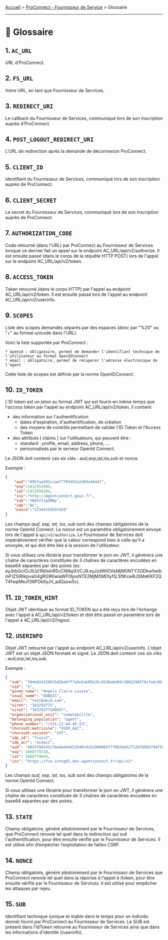 [Accueil](../README.md) > [ProConnect - Fournisseur de Service](../doc_fs.md) > Glossaire

___

# 📑 Glossaire

## 1. `AC_URL`

URL d’ProConnect.

## 2. `FS_URL`

Votre URL, en tant que Fournisseur de Services.

## 3. `REDIRECT_URI`

Le callback du Fournisseur de Services, communiqué lors de son inscription auprès d’ProConnect.

## 4. `POST_LOGOUT_REDIRECT_URI`

L'URL de redirection après la demande de déconnexion ProConnect.

## 5. `CLIENT_ID`

Identifiant du Fournisseur de Services, communiqué lors de son inscription auprès de ProConnect.

## 6. `CLIENT_SECRET`

Le secret du Fournisseur de Services, communiqué lors de son inscription auprès de ProConnect.

## 7. `AUTHORIZATION_CODE`

Code retourné (dans l'URL) par ProConnect au Fournisseur de Services lorsque ce dernier fait un appel sur le endpoint AC_URL/api/v2/authorize. Il est ensuite passé (dans le corps de la requête HTTP POST) lors de l'appel sur le endpoint AC_URL/api/v2/token.

## 8. `ACCESS_TOKEN`

Token retourné (dans le corps HTTP) par l'appel au endpoint AC_URL/api/v2/token. Il est ensuite passé lors de l'appel au endpoint AC_URL/api/v2/userinfo.

## 9. `SCOPES`

Liste des scopes demandés séparés par des espaces (donc par "%20"  ou "+" au format unicode dans l'URL).

Voici la liste supportée par ProConnect :

    * openid : obligatoire, permet de demander l'identifiant technique de l'utilisateur au format OpenIDConnect
    * email : obligatoire, permet de récupérer l'adresse électronique de l’agent

Cette liste de scopes est définie par la norme OpenIDConnect.

## 10. `ID_TOKEN`

L'ID token est un jeton au format JWT qui est fourni en même temps que l'*access token* par l'appel au endpoint AC_URL/api/v2/token, il contient
- des information sur l'authentification
   - dates d'expiration, d'authentification, de création
   - des moyens de contrôle permettant de valider l'ID Token et l'Access Token
- des attributs ( claims ) sur l'utilisateurs, qui peuvent être :
   - standard : profile, email, address, phone, ...
   - personnalisés par le serveur OpenId Connect.

Le JSON doit contenir ces six clés : aud,exp,iat,iss,sub et nonce.

Exemple :

```json
{
    "aud":"895fae591ccae777094931e269e46447",
    "exp":1412953984,
    "iat":1412950384,
    "iss":"http://Agentconnect.gouv.fr",
    "sub":"YWxhY3JpdMOp",
    "idp":"AC",
    "nonce":"12344354597459"
}
```
Les champs *aud, exp, iat, iss, sub* sont des champs obligatoires de la norme OpenId Connect. Le *nonce* est un  paramètre obligatoirement envoyé lors de l'appel à `api/v2/authorize`. Le Fournisseur de Services doit impérativement vérifier que la valeur correspond bien à celle qu'il a envoyée, et qui doit être liée à la session de l'utilisateur.

Si vous utilisez une librairie pour transformer le json en JWT, il génèrera une chaîne de caractères constituée de 3 chaînes de caractères encodées en base64 séparées par des points (ex: eyJhbGciOiJIUzI1NiIsInR5cCI6IkpXVCJ9.eyJzdWIiOiIxMjM0NTY3ODkwIiwibmFtZSI6IkpvaG4gRG9lIiwiaWF0IjoxNTE2MjM5MDIyfQ.SflKxwRJSMeKKF2QT4fwpMeJf36POk6yJV_adQssw5c).

## 11. `ID_TOKEN_HINT`

Objet JWT identique au format ID_TOKEN qui a été reçu lors de l'échange avec l'appel à AC_URL/api/v2/token et doit être passé en paramètre lors de l'appel à AC_URL/api/v2/logout.

## 12. `USERINFO`

Objet JWT retourné par l'appel au endpoint AC_URL/api/v2/userinfo. L'objet JWT est un objet JSON formaté et signé. Le JSON doit contenir ces six clés : aud,exp,iat,iss,sub.

Exemple :

```json
{
  "sub": "704e024229015d2bd47f7a5e5ab05b35c8336ab403c38022985f8cfadc86fe91",
  "uid": "1",
  "given_name": "Angela Claire Louise",
  "usual_name": "DUBOIS",
  "email": "test@abcd.com",
  "siren": "343293775",
  "siret": "34329377500037",
  "organizational_unit": "comptabilite",
  "belonging_population": "agent",
  "phone_number": "+331-12-44-45-23",
  "chorusdt:matricule": "USER_AGC",
  "chorusdt:societe": "CHT",
  "idp_id": "fia1v2",
  "idp_acr": "eidas1",
  "aud": "6925fb8143c76eded44d32b40c0cb1006065f7f003de52712b78985704f39950",
  "exp": 1668779720,
  "iat": 1668779660,
  "iss": "https://fca.integ01.dev-agentconnect.fr/api/v2"
}
```
Les champs *aud, exp, iat, iss, sub* sont des champs obligatoires de la norme OpenId Connect.

Si vous utilisez une librairie pour transformer le json en JWT, il génèrera une chaîne de caractères constituée de 3 chaînes de caractères encodées en base64 séparées par des points.

## 13. `STATE`

Champ obligatoire, généré aléatoirement par le Fournisseur de Services, que ProConnect renvoie tel quel dans la redirection qui suit l'authentification, pour être ensuite vérifié par le Fournisseur de Services. Il est utilisé afin d’empêcher l’exploitation de failles CSRF.

## 14. `NONCE`

Champ obligatoire, généré aléatoirement par le Fournisseur de Services que ProConnect renvoie tel quel dans la réponse à l'appel à /token, pour être ensuite vérifié par le Fournisseur de Services. Il est utilisé pour empêcher les attaques par rejeu.

## 15. `SUB`

Identifiant technique (unique et stable dans le temps pour un individu donné) fourni par ProConnect au Fournisseur de Services. Le SUB est présent dans l'IdToken retourné au Fournisseur de Services ainsi que dans les informations d'identité (/userinfo).
